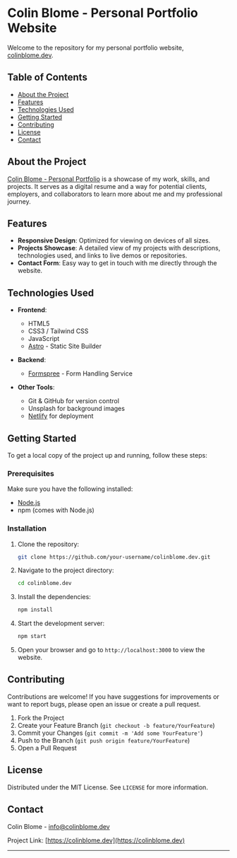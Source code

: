 # Colin Blome - Personal Portfolio Website

Welcome to the repository for my personal portfolio website, [colinblome.dev](https://colinblome.dev).

## Table of Contents

- [About the Project](#about-the-project)
- [Features](#features)
- [Technologies Used](#technologies-used)
- [Getting Started](#getting-started)
- [Contributing](#contributing)
- [License](#license)
- [Contact](#contact)

## About the Project

[Colin Blome - Personal Portfolio](https://colinblome.dev) is a showcase of my work, skills, and projects. It serves as a digital resume and a way for potential clients, employers, and collaborators to learn more about me and my professional journey.

## Features

- **Responsive Design**: Optimized for viewing on devices of all sizes.
- **Projects Showcase**: A detailed view of my projects with descriptions, technologies used, and links to live demos or repositories.
- **Contact Form**: Easy way to get in touch with me directly through the website.

## Technologies Used

- **Frontend**:
  - HTML5
  - CSS3 / Tailwind CSS
  - JavaScript
  - [Astro](https://astro.build) - Static Site Builder

- **Backend**:
  - [Formspree](https://formspree.io) - Form Handling Service

- **Other Tools**:
  - Git & GitHub for version control
  - Unsplash for background images
  - [Netlify](netlify.app) for deployment

## Getting Started

To get a local copy of the project up and running, follow these steps:

### Prerequisites

Make sure you have the following installed:

- [Node.js](https://nodejs.org/en/download/)
- npm (comes with Node.js)

### Installation

1. Clone the repository:

   ```bash
   git clone https://github.com/your-username/colinblome.dev.git
   ```

2. Navigate to the project directory:

   ```bash
   cd colinblome.dev
   ```

3. Install the dependencies:

   ```bash
   npm install
   ```

4. Start the development server:

   ```bash
   npm start
   ```

5. Open your browser and go to `http://localhost:3000` to view the website.

## Contributing

Contributions are welcome! If you have suggestions for improvements or want to report bugs, please open an issue or create a pull request.

1. Fork the Project
2. Create your Feature Branch (`git checkout -b feature/YourFeature`)
3. Commit your Changes (`git commit -m 'Add some YourFeature'`)
4. Push to the Branch (`git push origin feature/YourFeature`)
5. Open a Pull Request

## License

Distributed under the MIT License. See `LICENSE` for more information.

## Contact

Colin Blome - [info@colinblome.dev](info@colinblome.dev)

Project Link: [https://colinblome.dev](https://colinblome.dev)

---

